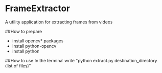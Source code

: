 # FrameExtractor
A utility application for extracting frames from videos

##How to prepare
* install opencv* packages
* install python-opencv
* install python

##How to use
In the terminal write
"python extract.py destination_directory (list of files)"
